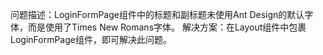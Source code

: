 问题描述：LoginFormPage组件中的标题和副标题未使用Ant Design的默认字体，而是使用了Times New Romans字体。
解决方案：在Layout组件中包裹LoginFormPage组件，即可解决此问题。
